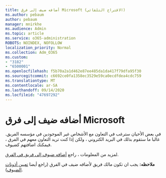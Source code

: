 ```yaml
---
title: أضافه ضيف إلى فرق Microsoft (الاقتراح التلقائي)
ms.author: pebaum
author: pebaum
manager: mnirkhe
ms.audience: Admin
ms.topic: article
ms.service: o365-administration
ROBOTS: NOINDEX, NOFOLLOW
localization_priority: Normal
ms.collection: Adm_O365
ms.custom:
- "3182"
- "6500001"
ms.openlocfilehash: f5b70a2a1d462e87ee485da1da417f79dfa95f30
ms.sourcegitcommit: c6692ce0fa1358ec3529e59ca0ecdfdea4cdc759
ms.translationtype: MT
ms.contentlocale: ar-SA
ms.lasthandoff: 09/14/2020
ms.locfileid: "47697292"
---
```

# <a name="add-a-guest-to-microsoft-teams"></a>أضافه ضيف إلى فرق Microsoft

في بعض الأحيان سترغب في التعاون مع الأشخاص غير الموجودين في مؤسسه الفريق. غالبا ما ستقوم بذلك في البريد الكتروني ، ولكن إذا كنت تريد التعاون معهم في الفرق ، فيمكنك اضافتهم كضيوف.

لمزيد من المعلومات ، راجع [أضافه ضيوف إلى فريق في الفرق](https://support.office.com/article/add-guests-to-a-team-in-teams-fccb4fa6-f864-4508-bdde-256e7384a14f#ID0EAABAAA=Desktop).

**ملاحظه:** يجب ان تكون مالك فريق لأضافه ضيف في الفرق (راجع أيضا [تعيين أذونات الضيوف](https://support.office.com/article/set-guest-permissions-for-channels-in-teams-4756c468-2746-4bfd-a582-736d55fcc169)).